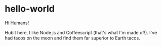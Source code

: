 # hello-world

Hi Humans!

Hubit here, I like Node.js and Coffeescript (that's what I'm made of!).
I've had tacos on the moon and find them far superior to Earth tacos. 
